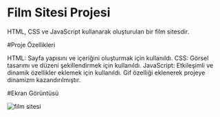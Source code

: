 # Film Sitesi Projesi

HTML, CSS ve JavaScript kullanarak oluşturulan bir film sitesdir.

#Proje Özellikleri

HTML: Sayfa yapısını ve içeriğini oluşturmak için kullanıldı.
CSS: Görsel tasarımı ve düzeni şekillendirmek için kullanıldı.
JavaScript: Etkileşimli ve dinamik özellikler eklemek için kullanıldı.
Gif özelliği eklenerek projeye dinamizm kazandırılmıştır.

#Ekran Görüntüsü


![film sitesi](https://github.com/user-attachments/assets/19926a18-7068-4c17-b3e7-50ce7b9e7dd1)
